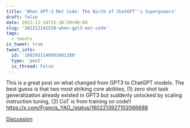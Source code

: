 ```yaml
---
title: 'When GPT-3 Met Code: The Birth of ChatGPT''s Superpowers'
draft: false
date: 2022-12-14T15:38:59+00:00
slug: '202212141538-when-gpt3-met-code'
tags:
  - tweets
is_tweet: true
tweet_info:
  id: '1602931140901601280'
  type: 'post'
  is_thread: False
---
```




This is a great post on what changed from GPT3 to ChatGPT models. The best guess is that two most striking core abilities, (1) zero shot task generalization already existed in GPT3 but suddenly unlocked by scaling instruction tuning, (2) CoT is from training on code!! <https://x.com/Francis_YAO_/status/1602213927102066688>

[Discussion](https://x.com/sytelus/status/1602931140901601280)
